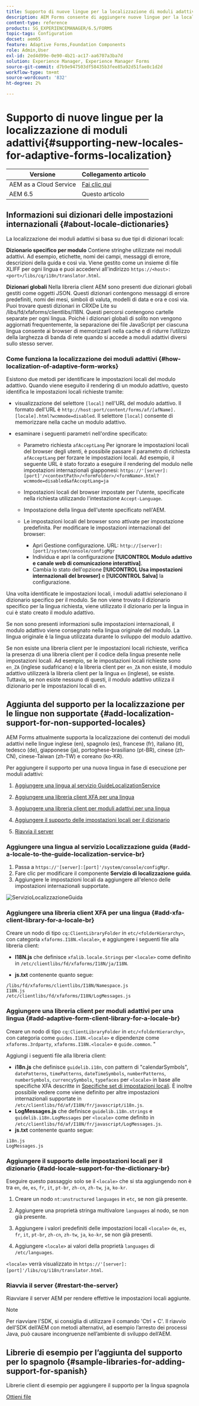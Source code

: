 ```yaml
---
title: Supporto di nuove lingue per la localizzazione di moduli adattivi
description: AEM Forms consente di aggiungere nuove lingue per la localizzazione dei moduli adattivi. Le lingue supportate per impostazione predefinita sono inglese, francese, tedesco e giapponese.
content-type: reference
products: SG_EXPERIENCEMANAGER/6.5/FORMS
topic-tags: Configuration
docset: aem65
feature: Adaptive Forms,Foundation Components
role: Admin,User
exl-id: 2ed4d99e-0e90-4b21-ac17-aa6707a3ba7d
solution: Experience Manager, Experience Manager Forms
source-git-commit: d7b9e947503df58435b3fee85a92d51fae8c1d2d
workflow-type: tm+mt
source-wordcount: '832'
ht-degree: 2%

---
```


# Supporto di nuove lingue per la localizzazione di moduli adattivi{#supporting-new-locales-for-adaptive-forms-localization}

| Versione | Collegamento articolo |
| -------- | ---------------------------- |
| AEM as a Cloud Service | [Fai clic qui](https://experienceleague.adobe.com/docs/experience-manager-cloud-service/content/forms/adaptive-forms-authoring/authoring-adaptive-forms-foundation-components/supporting-new-language-localization.html?lang=it) |
| AEM 6.5 | Questo articolo |

## Informazioni sui dizionari delle impostazioni internazionali {#about-locale-dictionaries}

La localizzazione dei moduli adattivi si basa su due tipi di dizionari locali:

**Dizionario specifico per modulo** Contiene stringhe utilizzate nei moduli adattivi. Ad esempio, etichette, nomi dei campi, messaggi di errore, descrizioni della guida e così via. Viene gestito come un insieme di file XLIFF per ogni lingua e puoi accedervi all&#39;indirizzo `https://<host>:<port>/libs/cq/i18n/translator.html`.

**Dizionari globali** Nella libreria client AEM sono presenti due dizionari globali gestiti come oggetti JSON. Questi dizionari contengono messaggi di errore predefiniti, nomi dei mesi, simboli di valuta, modelli di data e ora e così via. Puoi trovare questi dizionari in CRXDe Lite su /libs/fd/xfaforms/clientlibs/I18N. Questi percorsi contengono cartelle separate per ogni lingua. Poiché i dizionari globali di solito non vengono aggiornati frequentemente, la separazione dei file JavaScript per ciascuna lingua consente ai browser di memorizzarli nella cache e di ridurre l’utilizzo della larghezza di banda di rete quando si accede a moduli adattivi diversi sullo stesso server.

### Come funziona la localizzazione dei moduli adattivi {#how-localization-of-adaptive-form-works}

Esistono due metodi per identificare le impostazioni locali del modulo adattivo. Quando viene eseguito il rendering di un modulo adattivo, questo identifica le impostazioni locali richieste tramite:

* visualizzazione del selettore `[local]` nell&#39;URL del modulo adattivo. Il formato dell&#39;URL è `http://host:port/content/forms/af/[afName].[locale].html?wcmmode=disabled`. Il selettore `[local]` consente di memorizzare nella cache un modulo adattivo.

* esaminare i seguenti parametri nell&#39;ordine specificato:

   * Parametro richiesta `afAcceptLang`
Per ignorare le impostazioni locali del browser degli utenti, è possibile passare il parametro di richiesta `afAcceptLang` per forzare le impostazioni locali. Ad esempio, il seguente URL è stato forzato a eseguire il rendering del modulo nelle impostazioni internazionali giapponesi:
     `https://'[server]:[port]'/<contextPath>/<formFolder>/<formName>.html?wcmmode=disabled&afAcceptLang=ja`

   * Impostazioni locali del browser impostate per l&#39;utente, specificate nella richiesta utilizzando l&#39;intestazione `Accept-Language`.

   * Impostazione della lingua dell&#39;utente specificato nell&#39;AEM.

   * Le impostazioni locali del browser sono attivate per impostazione predefinita. Per modificare le impostazioni internazionali del browser:
      * Apri Gestione configurazione. URL: `http://[server]:[port]/system/console/configMgr`
      * Individua e apri la configurazione **[!UICONTROL Modulo adattivo e canale web di comunicazione interattiva]**.
      * Cambia lo stato dell&#39;opzione **[!UICONTROL Usa impostazioni internazionali del browser]** e **[!UICONTROL Salva]** la configurazione.

Una volta identificate le impostazioni locali, i moduli adattivi selezionano il dizionario specifico per il modulo. Se non viene trovato il dizionario specifico per la lingua richiesta, viene utilizzato il dizionario per la lingua in cui è stato creato il modulo adattivo.

Se non sono presenti informazioni sulle impostazioni internazionali, il modulo adattivo viene consegnato nella lingua originale del modulo. La lingua originale è la lingua utilizzata durante lo sviluppo del modulo adattivo.

Se non esiste una libreria client per le impostazioni locali richieste, verifica la presenza di una libreria client per il codice della lingua presente nelle impostazioni locali. Ad esempio, se le impostazioni locali richieste sono `en_ZA` (inglese sudafricano) e la libreria client per `en_ZA` non esiste, il modulo adattivo utilizzerà la libreria client per la lingua `en` (inglese), se esiste. Tuttavia, se non esiste nessuno di questi, il modulo adattivo utilizza il dizionario per le impostazioni locali di `en`.

## Aggiunta del supporto per la localizzazione per le lingue non supportate {#add-localization-support-for-non-supported-locales}

AEM Forms attualmente supporta la localizzazione dei contenuti dei moduli adattivi nelle lingue inglese (en), spagnolo (es), francese (fr), italiano (it), tedesco (de), giapponese (ja), portoghese-brasiliano (pt-BR), cinese (zh-CN), cinese-Taiwan (zh-TW) e coreano (ko-KR).

Per aggiungere il supporto per una nuova lingua in fase di esecuzione per moduli adattivi:

1. [Aggiungere una lingua al servizio GuideLocalizationService](../../forms/using/supporting-new-language-localization.md#p-add-a-locale-to-the-guide-localization-service-br-p)

1. [Aggiungere una libreria client XFA per una lingua](../../forms/using/supporting-new-language-localization.md#p-add-xfa-client-library-for-a-locale-br-p)

1. [Aggiungere una libreria client per moduli adattivi per una lingua](../../forms/using/supporting-new-language-localization.md#p-add-adaptive-form-client-library-for-a-locale-br-p)
1. [Aggiungere il supporto delle impostazioni locali per il dizionario](../../forms/using/supporting-new-language-localization.md#p-add-locale-support-for-the-dictionary-br-p)
1. [Riavvia il server](../../forms/using/supporting-new-language-localization.md#p-restart-the-server-p)

### Aggiungere una lingua al servizio Localizzazione guida {#add-a-locale-to-the-guide-localization-service-br}

1. Passa a `https://'[server]:[port]'/system/console/configMgr`.
1. Fare clic per modificare il componente **Servizio di localizzazione guida**.
1. Aggiungere le impostazioni locali da aggiungere all&#39;elenco delle impostazioni internazionali supportate.

![ServizioLocalizzazioneGuida](assets/configservice.png)

### Aggiungere una libreria client XFA per una lingua {#add-xfa-client-library-for-a-locale-br}

Creare un nodo di tipo `cq:ClientLibraryFolder` in `etc/<folderHierarchy>`, con categoria `xfaforms.I18N.<locale>`, e aggiungere i seguenti file alla libreria client:

* **I18N.js** che definisce `xfalib.locale.Strings` per `<locale>` come definito in `/etc/clientlibs/fd/xfaforms/I18N/ja/I18N`.

* **js.txt** contenente quanto segue:

```text
/libs/fd/xfaforms/clientlibs/I18N/Namespace.js
I18N.js
/etc/clientlibs/fd/xfaforms/I18N/LogMessages.js
```

### Aggiungere una libreria client per moduli adattivi per una lingua {#add-adaptive-form-client-library-for-a-locale-br}

Creare un nodo di tipo `cq:ClientLibraryFolder` in `etc/<folderHierarchy>`, con categoria come `guides.I18N.<locale>` e dipendenze come `xfaforms.3rdparty`, `xfaforms.I18N.<locale>` e `guide.common`. &quot;

Aggiungi i seguenti file alla libreria client:

* **i18n.js** che definisce `guidelib.i18n`, con pattern di &quot;calendarSymbols&quot;, `datePatterns`, `timePatterns`, `dateTimeSymbols`, `numberPatterns`, `numberSymbols`, `currencySymbols`, `typefaces` per `<locale>` in base alle specifiche XFA descritte in [Specifiche set di impostazioni locali](https://helpx.adobe.com/content/dam/Adobe/specs/xfa_spec_3_3.pdf). È inoltre possibile vedere come viene definito per altre impostazioni internazionali supportate in `/etc/clientlibs/fd/af/I18N/fr/javascript/i18n.js`.
* **LogMessages.js** che definisce `guidelib.i18n.strings` e `guidelib.i18n.LogMessages` per `<locale>` come definito in `/etc/clientlibs/fd/af/I18N/fr/javascript/LogMessages.js`.
* **js.txt** contenente quanto segue:

```text
i18n.js
LogMessages.js
```

### Aggiungere il supporto delle impostazioni locali per il dizionario {#add-locale-support-for-the-dictionary-br}

Eseguire questo passaggio solo se il `<locale>` che si sta aggiungendo non è tra `en`, `de`, `es`, `fr`, `it`, `pt-br`, `zh-cn`, `zh-tw`, `ja`, `ko-kr`.

1. Creare un nodo `nt:unstructured` `languages` in `etc`, se non già presente.

1. Aggiungere una proprietà stringa multivalore `languages` al nodo, se non già presente.
1. Aggiungere i valori predefiniti delle impostazioni locali `<locale>` `de`, `es`, `fr`, `it`, `pt-br`, `zh-cn`, `zh-tw`, `ja`, `ko-kr`, se non già presenti.

1. Aggiungere `<locale>` ai valori della proprietà `languages` di `/etc/languages`.

`<locale>` verrà visualizzato in `https://'[server]:[port]'/libs/cq/i18n/translator.html`.

### Riavvia il server {#restart-the-server}

Riavviare il server AEM per rendere effettive le impostazioni locali aggiunte.

>[!NOTE]
>
> Per riavviare l&#39;SDK, si consiglia di utilizzare il comando &#39;Ctrl + C&#39;. Il riavvio dell’SDK dell’AEM con metodi alternativi, ad esempio l’arresto dei processi Java, può causare incongruenze nell’ambiente di sviluppo dell’AEM.

## Librerie di esempio per l’aggiunta del supporto per lo spagnolo {#sample-libraries-for-adding-support-for-spanish}

Librerie client di esempio per aggiungere il supporto per la lingua spagnola

[Ottieni file](assets/sample.zip)

